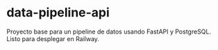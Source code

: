 # data-pipeline-api

Proyecto base para un pipeline de datos usando FastAPI y PostgreSQL. Listo para desplegar en Railway.